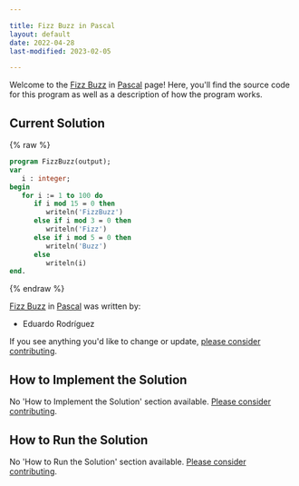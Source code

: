 ```yaml
---

title: Fizz Buzz in Pascal
layout: default
date: 2022-04-28
last-modified: 2023-02-05

---
```


Welcome to the [Fizz Buzz](https://sampleprograms.io/projects/fizz-buzz) in [Pascal](https://sampleprograms.io/languages/pascal) page! Here, you'll find the source code for this program as well as a description of how the program works.

## Current Solution

{% raw %}

```pascal
program FizzBuzz(output);
var
   i : integer;
begin
   for i := 1 to 100 do
      if i mod 15 = 0 then
         writeln('FizzBuzz')
      else if i mod 3 = 0 then
         writeln('Fizz')
      else if i mod 5 = 0 then
         writeln('Buzz')
      else
         writeln(i)
end.
```

{% endraw %}

[Fizz Buzz](https://sampleprograms.io/projects/fizz-buzz) in [Pascal](https://sampleprograms.io/languages/pascal) was written by:

- Eduardo Rodríguez

If you see anything you'd like to change or update, [please consider contributing](https://github.com/TheRenegadeCoder/sample-programs).

## How to Implement the Solution

No 'How to Implement the Solution' section available. [Please consider contributing](https://github.com/TheRenegadeCoder/sample-programs-website).

## How to Run the Solution

No 'How to Run the Solution' section available. [Please consider contributing](https://github.com/TheRenegadeCoder/sample-programs-website).